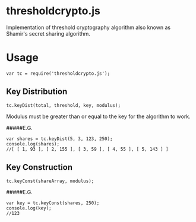 thresholdcrypto.js
==================

Implementation of threshold cryptography algorithm also known as Shamir's secret sharing algorithm.

Usage
=====

`var tc = require('thresholdcrypto.js');`

Key Distribution
----------------

`tc.keyDist(total, threshold, key, modulus);`

Modulus must be greater than or equal to the key for the algorithm to work.

#####E.G.

```
var shares = tc.keyDist(5, 3, 123, 250);
console.log(shares); 
//[ [ 1, 93 ], [ 2, 155 ], [ 3, 59 ], [ 4, 55 ], [ 5, 143 ] ]
```

Key Construction
----------------

`tc.keyConst(shareArray, modulus);`

#####E.G.

```
var key = tc.keyConst(shares, 250);
console.log(key);
//123
```
